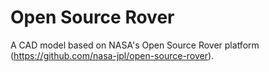 # Open Source Rover
A CAD model based on NASA's Open Source Rover platform (https://github.com/nasa-jpl/open-source-rover).